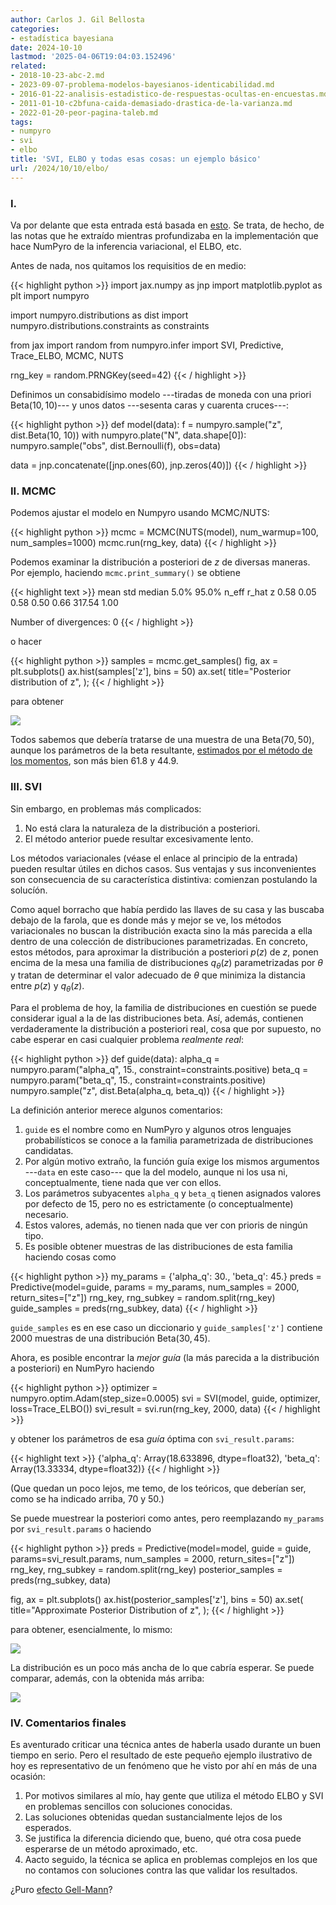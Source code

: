 ```yaml
---
author: Carlos J. Gil Bellosta
categories:
- estadística bayesiana
date: 2024-10-10
lastmod: '2025-04-06T19:04:03.152496'
related:
- 2018-10-23-abc-2.md
- 2023-09-07-problema-modelos-bayesianos-identicabilidad.md
- 2016-01-22-analisis-estadistico-de-respuestas-ocultas-en-encuestas.md
- 2011-01-10-c2bfuna-caida-demasiado-drastica-de-la-varianza.md
- 2022-01-20-peor-pagina-taleb.md
tags:
- numpyro
- svi
- elbo
title: 'SVI, ELBO y todas esas cosas: un ejemplo básico'
url: /2024/10/10/elbo/
---
```


### I.

Va por delante que esta entrada está basada en
[esto](https://num.pyro.ai/en/latest/svi.html#numpyro.infer.elbo.Trace_ELBO).
Se trata, de hecho, de las notas que he extraído mientras profundizaba en la implementación que hace NumPyro de la inferencia variacional, el ELBO, etc.

Antes de nada, nos quitamos los requisitios de en medio:

{{< highlight python >}}
import jax.numpy as jnp
import matplotlib.pyplot as plt
import numpyro

import numpyro.distributions as dist
import numpyro.distributions.constraints as constraints

from jax import random
from numpyro.infer import SVI, Predictive, Trace_ELBO, MCMC, NUTS

rng_key = random.PRNGKey(seed=42)
{{< / highlight >}}

Definimos un consabidísimo modelo ---tiradas de moneda con una priori $\text{Beta}(10,10)$--- y unos datos ---sesenta caras y cuarenta cruces---:

{{< highlight python >}}
def model(data):
    f = numpyro.sample("z", dist.Beta(10, 10))
    with numpyro.plate("N", data.shape[0]):
        numpyro.sample("obs", dist.Bernoulli(f), obs=data)

data = jnp.concatenate([jnp.ones(60), jnp.zeros(40)])
{{< / highlight >}}

### II. MCMC

Podemos ajustar el modelo en Numpyro usando MCMC/NUTS:

{{< highlight python >}}
mcmc = MCMC(NUTS(model), num_warmup=100, num_samples=1000)
mcmc.run(rng_key, data)
{{< / highlight >}}

Podemos examinar la distribución a posteriori de $z$ de diversas maneras. Por ejemplo, haciendo `mcmc.print_summary()` se obtiene

{{< highlight text >}}
       mean       std    median      5.0%     95.0%     n_eff     r_hat
z      0.58      0.05      0.58      0.50      0.66    317.54      1.00

Number of divergences: 0
{{< / highlight >}}

o hacer

{{< highlight python >}}
samples = mcmc.get_samples()
fig, ax = plt.subplots()
ax.hist(samples['z'], bins = 50)
ax.set(
    title="Posterior distribution of z",
);
{{< / highlight >}}

para obtener

![](/wp-uploads/2024/elbo-01.png#center)

Todos sabemos que debería tratarse de una muestra de una $\text{Beta}(70, 50)$, aunque los parámetros de la beta resultante,
[estimados por el método de los momentos](https://www.johndcook.com/blog/2021/04/07/beta-given-mean-variance/),
son más bien 61.8 y 44.9.


### III. SVI

Sin embargo, en problemas más complicados:

1. No está clara la naturaleza de la distribución a posteriori.
2. El método anterior puede resultar excesivamente lento.

Los métodos variacionales (véase el enlace al principio de la entrada) pueden resultar útiles en dichos casos. Sus ventajas y sus inconvenientes son consecuencia de su característica distintiva: comienzan postulando la solucíón.

Como aquel borracho que había perdido las llaves de su casa y las buscaba debajo de la farola, que es donde más y mejor se ve, los métodos variacionales no buscan la distribución exacta sino la más parecida a ella dentro de una colección de distribuciones parametrizadas. En concreto, estos métodos, para aproximar la distribución a posteriori $p(z)$ de $z$, ponen encima de la mesa una familia de distribuciones $q_\theta(z)$ parametrizadas por $\theta$ y tratan de determinar el valor adecuado de $\theta$ que minimiza la distancia entre $p(z)$ y $q_\theta(z)$.

Para el problema de hoy, la familia de distribuciones en cuestión se puede considerar igual a la de las distribuciones beta. Así, además, contienen verdaderamente la distribución a posteriori real, cosa que por supuesto, no cabe esperar en casi cualquier problema _realmente real_:

{{< highlight python >}}
def guide(data):
    alpha_q = numpyro.param("alpha_q", 15., constraint=constraints.positive)
    beta_q  = numpyro.param("beta_q",  15., constraint=constraints.positive)
    numpyro.sample("z", dist.Beta(alpha_q, beta_q))
{{< / highlight >}}

La definición anterior merece algunos comentarios:

1. `guide` es el nombre como en NumPyro y algunos otros lenguajes probabilísticos se conoce a la familia parametrizada de distribuciones candidatas.
2. Por algún motivo extraño, la función guía exige los mismos argumentos ---`data` en este caso--- que la del modelo, aunque ni los usa ni, conceptualmente, tiene nada que ver con ellos.
3. Los parámetros subyacentes `alpha_q` y `beta_q` tienen asignados valores por defecto de 15, pero no es estrictamente (o conceptualmente) necesario.
4. Estos valores, además, no tienen nada que ver con prioris de ningún tipo.
5. Es posible obtener muestras de las distribuciones de esta familia haciendo cosas como

{{< highlight python >}}
my_params = {'alpha_q': 30., 'beta_q': 45.}
preds = Predictive(model=guide, params = my_params, num_samples = 2000, return_sites=["z"])
rng_key, rng_subkey = random.split(rng_key)
guide_samples = preds(rng_subkey, data)
{{< / highlight >}}

`guide_samples` es en ese caso un diccionario y `guide_samples['z']` contiene 2000 muestras de una distribución $\text{Beta}(30, 45)$.

Ahora, es posible encontrar la _mejor guía_ (la más parecida a la distribución a posteriori) en NumPyro haciendo

{{< highlight python >}}
optimizer = numpyro.optim.Adam(step_size=0.0005)
svi = SVI(model, guide, optimizer, loss=Trace_ELBO())
svi_result = svi.run(rng_key, 2000, data)
{{< / highlight >}}

y obtener los parámetros de esa _guía_ óptima con `svi_result.params`:

{{< highlight text >}}
{'alpha_q': Array(18.633896, dtype=float32),
 'beta_q': Array(13.33334, dtype=float32)}
{{< / highlight >}}

(Que quedan un poco lejos, me temo, de los teóricos, que deberían ser, como se ha indicado arriba, 70 y 50.)

Se puede muestrear la posteriori como antes, pero reemplazando `my_params` por `svi_result.params` o haciendo

{{< highlight python >}}
preds = Predictive(model=model, guide = guide, params=svi_result.params, num_samples = 2000, return_sites=["z"])
rng_key, rng_subkey = random.split(rng_key)
posterior_samples = preds(rng_subkey, data)

fig, ax = plt.subplots()
ax.hist(posterior_samples['z'], bins = 50)
ax.set(
    title="Approximate Posterior Distribution of z",
);
{{< / highlight >}}

para obtener, esencialmente, lo mismo:

![](/wp-uploads/2024/elbo-02.png#center)

La distribución es un poco más ancha de lo que cabría esperar. Se puede comparar, además, con la obtenida más arriba:

![](/wp-uploads/2024/elbo-03.png#center)


### IV. Comentarios finales

Es aventurado criticar una técnica antes de haberla usado durante un buen tiempo en serio. Pero el resultado de este pequeño ejemplo ilustrativo de hoy es representativo de un fenómeno que he visto por ahí en más de una ocasión:

1. Por motivos similares al mío, hay gente que utiliza el método ELBO y SVI en problemas sencillos con soluciones conocidas.
2. Las soluciones obtenidas quedan sustancialmente lejos de los esperados.
3. Se justifica la diferencia diciendo que, bueno, qué otra cosa puede esperarse de un método aproximado, etc.
4. Aacto seguido, la técnica se aplica en problemas complejos en los que no contamos con soluciones contra las que validar los resultados.

¿Puro [efecto Gell-Mann](https://en.wikipedia.org/wiki/Michael_Crichton#Gell-Mann_amnesia_effect)?
